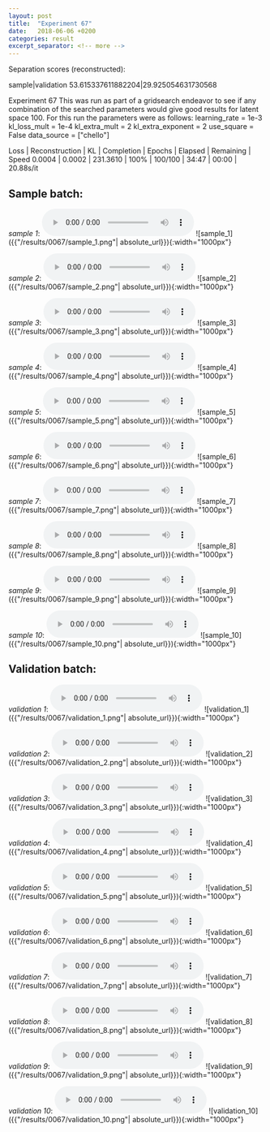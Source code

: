 ```yaml
---
layout: post
title:  "Experiment 67"
date:   2018-06-06 +0200
categories: result
excerpt_separator: <!-- more -->
---
```

Separation scores (reconstructed):

sample|validation
53.615337611882204|29.925054631730568<!-- more -->

Experiment 67
This was run as part of a gridsearch endeavor to see if any combination of the searched parameters would give good results for latent space 100.
For this run the parameters were as follows:
learning_rate = 1e-3
kl_loss_mult = 1e-4
kl_extra_mult = 2
kl_extra_exponent = 2
use_square = False
data_source = ["chello"]

Loss | Reconstruction | KL | Completion | Epochs | Elapsed | Remaining | Speed
0.0004 | 0.0002 | 231.3610 | 100% | 100/100 | 34:47 | 00:00 | 20.88s/it

## **Sample batch**:
_sample 1_:
<audio src="/ResultsOverview/results/0067/sample_1.wav" controls preload></audio>
![sample_1]({{"/results/0067/sample_1.png"| absolute_url}}){:width="1000px"}

_sample 2_:
<audio src="/ResultsOverview/results/0067/sample_2.wav" controls preload></audio>
![sample_2]({{"/results/0067/sample_2.png"| absolute_url}}){:width="1000px"}

_sample 3_:
<audio src="/ResultsOverview/results/0067/sample_3.wav" controls preload></audio>
![sample_3]({{"/results/0067/sample_3.png"| absolute_url}}){:width="1000px"}

_sample 4_:
<audio src="/ResultsOverview/results/0067/sample_4.wav" controls preload></audio>
![sample_4]({{"/results/0067/sample_4.png"| absolute_url}}){:width="1000px"}

_sample 5_:
<audio src="/ResultsOverview/results/0067/sample_5.wav" controls preload></audio>
![sample_5]({{"/results/0067/sample_5.png"| absolute_url}}){:width="1000px"}

_sample 6_:
<audio src="/ResultsOverview/results/0067/sample_6.wav" controls preload></audio>
![sample_6]({{"/results/0067/sample_6.png"| absolute_url}}){:width="1000px"}

_sample 7_:
<audio src="/ResultsOverview/results/0067/sample_7.wav" controls preload></audio>
![sample_7]({{"/results/0067/sample_7.png"| absolute_url}}){:width="1000px"}

_sample 8_:
<audio src="/ResultsOverview/results/0067/sample_8.wav" controls preload></audio>
![sample_8]({{"/results/0067/sample_8.png"| absolute_url}}){:width="1000px"}

_sample 9_:
<audio src="/ResultsOverview/results/0067/sample_9.wav" controls preload></audio>
![sample_9]({{"/results/0067/sample_9.png"| absolute_url}}){:width="1000px"}

_sample 10_:
<audio src="/ResultsOverview/results/0067/sample_10.wav" controls preload></audio>
![sample_10]({{"/results/0067/sample_10.png"| absolute_url}}){:width="1000px"}

## **Validation batch**:
_validation 1_:
<audio src="/ResultsOverview/results/0067/validation_1.wav" controls preload></audio>
![validation_1]({{"/results/0067/validation_1.png"| absolute_url}}){:width="1000px"}

_validation 2_:
<audio src="/ResultsOverview/results/0067/validation_2.wav" controls preload></audio>
![validation_2]({{"/results/0067/validation_2.png"| absolute_url}}){:width="1000px"}

_validation 3_:
<audio src="/ResultsOverview/results/0067/validation_3.wav" controls preload></audio>
![validation_3]({{"/results/0067/validation_3.png"| absolute_url}}){:width="1000px"}

_validation 4_:
<audio src="/ResultsOverview/results/0067/validation_4.wav" controls preload></audio>
![validation_4]({{"/results/0067/validation_4.png"| absolute_url}}){:width="1000px"}

_validation 5_:
<audio src="/ResultsOverview/results/0067/validation_5.wav" controls preload></audio>
![validation_5]({{"/results/0067/validation_5.png"| absolute_url}}){:width="1000px"}

_validation 6_:
<audio src="/ResultsOverview/results/0067/validation_6.wav" controls preload></audio>
![validation_6]({{"/results/0067/validation_6.png"| absolute_url}}){:width="1000px"}

_validation 7_:
<audio src="/ResultsOverview/results/0067/validation_7.wav" controls preload></audio>
![validation_7]({{"/results/0067/validation_7.png"| absolute_url}}){:width="1000px"}

_validation 8_:
<audio src="/ResultsOverview/results/0067/validation_8.wav" controls preload></audio>
![validation_8]({{"/results/0067/validation_8.png"| absolute_url}}){:width="1000px"}

_validation 9_:
<audio src="/ResultsOverview/results/0067/validation_9.wav" controls preload></audio>
![validation_9]({{"/results/0067/validation_9.png"| absolute_url}}){:width="1000px"}

_validation 10_:
<audio src="/ResultsOverview/results/0067/validation_10.wav" controls preload></audio>
![validation_10]({{"/results/0067/validation_10.png"| absolute_url}}){:width="1000px"}
